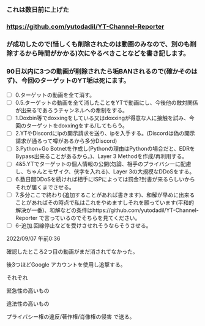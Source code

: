 ### これは数日前に上げた
### https://github.com/yutodadil/YT-Channel-Reporter
### が成功したので(惜しくも削除されたのは動画のみなので、別のも削除するから時間がかかる)次にやるべきことなどを書き記します。
### 90日以内に3つの動画が削除されたら垢BANされるので(確かそのはず)、今回のターゲットのYT垢は死にます。
- [ ] 0.ターゲットの動画を全て消す。
- [ ] 0.5.ターゲットの動画を全て消したことをYTで動画にし、今後他の敵対関係が出来るであろうチャンネルへの牽制をする。
- [ ] 1.Doxbin等でdoxxingをしている又はdoxxingが得意な人に接触を試み、今回のターゲットをdoxxingをする/してもらう。
- [ ] 2.YTやDiscordにipの開示請求を送り、ipを入手する。(Discordは偽の開示請求が通るって噂があるから多分Discord)
- [ ] 3.Python+Go Botnetを作成し(Pythonの理由はPythonの場合だと、EDRをBypass出来ることがあるから。)、Layer 3 Methodを作成/再利用する。
- [ ] 4&5.YTでターゲットの個人情報の公開(勿論、相手のプライバシーに配慮し、ちゃんとモザイク、伏字を入れる)、Layer 3の大規模なDDoSをする。
- [ ] 6.数日間DDoSを続ければ相手にISPによっては罰金?封書が来るらしいからそれが届くまでさせる。
- [ ] 7.多分ここで終わり(追加することがあれば書きます)、和解が早めに出来ることがあればその時点で私はこれをやめますしそれを願っています(平和的解決が一番)、和解などの条件はhttps://github.com/yutodadil/YT-Channel-Reporter で言っているのでそちらを見てください。
- [ ] 6-追加.回線停止などを受けさせれそうならそうさせる。

2022/09/07 午前0:36

確認したところ2つ目の動画がまだ消されてなかった。

後3つほどGoogle アカウントを使用し追撃する。

それぞれ

緊急性の高いもの

違法性の高いもの

プライバシー権の違反/著作権/肖像権の侵害 で送る。
